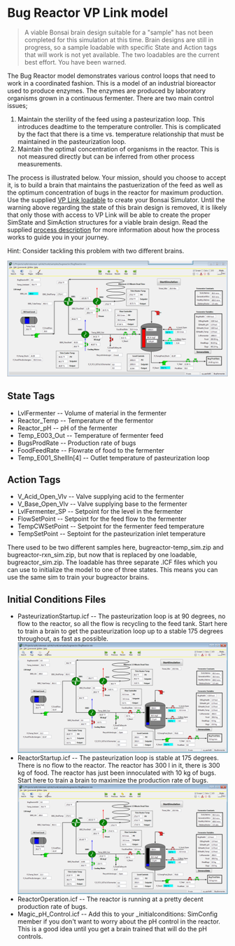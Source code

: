 # Bug Reactor VP Link model

> A viable Bonsai brain design suitable for a "sample" has not been completed for this simulation at this time.
Brain designs are still in progress, so a sample
loadable with specific State and Action tags that will work is not yet available.  The two loadables are the current best effort.
You have been warned.

The Bug Reactor model demonstrates various control loops that need to work in a coordinated fashion.  This is a model of an industrial
bioreactor used to produce enzymes.  The enzymes are produced by laboratory organisms grown in a continuous fermenter.  There are
two main control issues;
1. Maintain the sterility of the feed using a pasteurization loop.  This introduces deadtime to the temperature controller.  This is
complicated by the fact that there is a time vs. temperature relationship that must be maintained in the pasteurization loop.
2. Maintain the optimal concentration of organisms in the reactor.  This is not measured directly but can be inferred from other process measurements.

The process is illustrated below.  Your mission, should you choose to accept it, is to build a brain
that maintains the pastuerization of the feed as well as the optimum concentration of bugs in the reactor for maximum production.
Use the supplied [VP Link loadable](bugreactor-temp_sim.zip) to create your Bonsai Simulator.  Until the warning above regarding the state of this brain design is removed,
it is likely that only those with access to VP Link will be able to create the proper SimState and SimAction structures for a viable brain design.
Read the supplied [process description](BugReactorExplanation.pdf) for more information about how the process works to guide you in your journey.

Hint:  Consider tackling this problem with two different brains.

![](bugreactor.png)

## State Tags
* LvlFermenter -- Volume of material in the fermenter
* Reactor_Temp -- Temperature of the fermentor
* Reactor_pH   -- pH of the fermenter
* Temp_E003_Out -- Temperature of fermenter feed
* BugsProdRate  -- Production rate of bugs
* FoodFeedRate  -- Flowrate of food to the fermenter
* Temp_E001_ShellIn\[4\] -- Outlet temperature of pasteurization loop

## Action Tags
* V_Acid_Open_Vlv -- Valve supplying acid to the fermenter
* V_Base_Open_Vlv -- Valve supplying base to the fermenter
* LvlFermenter_SP -- Setpoint for the level in the fermenter
* FlowSetPoint   -- Setpoint for the feed flow to the fermenter
* TempCWSetPoint -- Setpoint for the fermenter feed temperature
* TempSetPoint   -- Septoint for the pasteurization inlet temperature

There used to be two different samples here, bugreactor-temp_sim.zip and bugreactor-rxn_sim.zip, but
now that is replaced by one loadable, bugreactor_sim.zip.  The loadable has three separate .ICF files
which you can use to initialize the model to one of three states.  This means you can use the same sim to train
your bugreactor brains.

## Initial Conditions Files
* PasteurizationStartup.icf -- The pasteurization loop is at 90 degrees, no flow to the reactor, so all the flow is recycling to the feed tank.
Start here to train a brain to get the pasteurization loop up to a stable 175 degrees throughout, as fast as possible.
![Pasteurization Startup screenshot](bugreactor_PasteurizationStartup.png)
* ReactorStartup.icf -- The pasteurization loop is stable at 175 degrees.  There is no flow to the reactor.  The reactor has 300 l in it, there
is 300 kg of food.  The reactor has just been innoculated with 10 kg of bugs.  Start here to train a brain to maximize the production rate of bugs.
![Pasteurization Startup screenshot](bugreactor_ReactorStartup.png)
* ReactorOperation.icf -- The reactor is running at a pretty decent production rate of bugs.
* Magic_pH_Control.icf -- Add this to your \_initialconditions: SimConfig member if you don't want to worry about
the pH control in the reactor.  This is a good idea until you get a brain trained that will do the pH controls.



